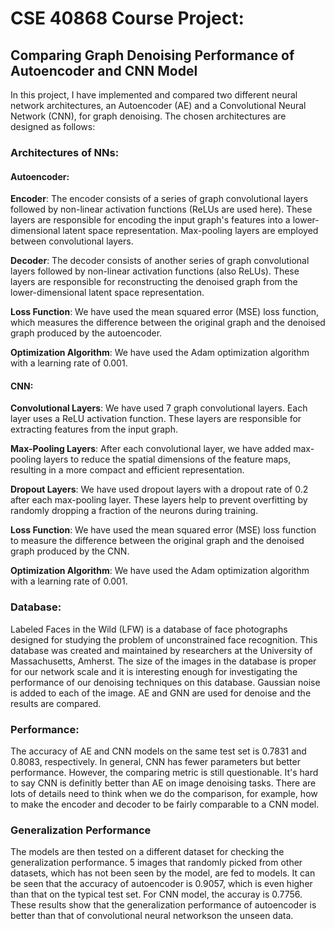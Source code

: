 # CSE 40868 Course Project:
## Comparing Graph Denoising Performance of Autoencoder and CNN Model

In this project, I have implemented and compared two different neural network architectures, an Autoencoder (AE) and a Convolutional Neural Network (CNN), for graph denoising. The chosen architectures are designed as follows:

### Architectures of NNs:
#### Autoencoder:
**Encoder**: The encoder consists of a series of graph convolutional layers followed by non-linear activation functions (ReLUs are used here). These layers are responsible for encoding the input graph's features into a lower-dimensional latent space representation. Max-pooling layers are employed between convolutional layers.

**Decoder**: The decoder consists of another series of graph convolutional layers followed by non-linear activation functions (also ReLUs). These layers are responsible for reconstructing the denoised graph from the lower-dimensional latent space representation.

**Loss Function**: We have used the mean squared error (MSE) loss function, which measures the difference between the original graph and the denoised graph produced by the autoencoder.

**Optimization Algorithm**: We have used the Adam optimization algorithm with a learning rate of 0.001.

#### CNN:
**Convolutional Layers**: We have used 7 graph convolutional layers. Each layer uses a ReLU activation function. These layers are responsible for extracting features from the input graph.

**Max-Pooling Layers**: After each convolutional layer, we have added max-pooling layers to reduce the spatial dimensions of the feature maps, resulting in a more compact and efficient representation.

**Dropout Layers**: We have used dropout layers with a dropout rate of 0.2 after each max-pooling layer. These layers help to prevent overfitting by randomly dropping a fraction of the neurons during training.

**Loss Function**: We have used the mean squared error (MSE) loss function to measure the difference between the original graph and the denoised graph produced by the CNN.

**Optimization Algorithm**: We have used the Adam optimization algorithm with a learning rate of 0.001.

### Database:
Labeled Faces in the Wild (LFW) is a database of face photographs designed for studying the problem of unconstrained face recognition. This database was created and maintained by researchers at the University of Massachusetts, Amherst. The size of the images in the database is proper for our network scale and it is interesting enough for investigating the performance of our denoising techniques on this database. Gaussian noise is added to each of the image. AE and GNN are used for denoise and the results are compared.

### Performance:
The accuracy of AE and CNN models on the same test set is 0.7831 and 0.8083, respectively. In general, CNN has fewer parameters but better performance. However, the comparing metric is still questionable. It's hard to say CNN is definitly better than AE on image denoising tasks. There are lots of details need to think when we do the comparison, for example, how to make the encoder and decoder to be fairly comparable to a CNN model.

### Generalization Performance
The models are then tested on a different dataset for checking the generalization performance. 5 images that randomly picked from other datasets, which has not been seen by the model, are fed to models. It can be seen that the accuracy of autoencoder is 0.9057, which is even higher than that on the typical test set. For CNN model, the accuray is 0.7756. These results show that the generalization performance of autoencoder is better than that of convolutional neural networkson the unseen data.
